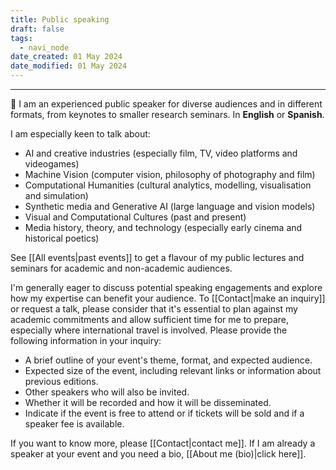 ```yaml
---
title: Public speaking
draft: false
tags:
  - navi_node
date_created: 01 May 2024
date_modified: 01 May 2024
---
```

---

🎤 I am an experienced public speaker for diverse audiences and in different formats, from keynotes to smaller research seminars. In **English** or **Spanish**.

I am especially keen to talk about:
- AI and creative industries (especially film, TV, video platforms and videogames)
- Machine Vision (computer vision, philosophy of photography and film)
- Computational Humanities (cultural analytics, modelling, visualisation and simulation)
- Synthetic media and Generative AI (large language and vision models)
- Visual and Computational Cultures (past and present)
- Media history, theory, and technology (especially early cinema and historical poetics)

See [[All events|past events]] to get a flavour of my public lectures and seminars for academic and non-academic audiences.

I'm generally eager to discuss potential speaking engagements and explore how my expertise can benefit your audience. To [[Contact|make an inquiry]] or request a talk, please consider that it's essential to plan against my academic commitments and allow sufficient time for me to prepare, especially where international travel is involved. Please provide the following information in your inquiry:

- A brief outline of your event's theme, format, and expected audience.
- Expected size of the event, including relevant links or information about previous editions.
- Other speakers who will also be invited.
- Whether it will be recorded and how it will be disseminated.
- Indicate if the event is free to attend or if tickets will be sold and if a speaker fee is available.

If you want to know more, please [[Contact|contact me]]. If I am already a speaker at your event and you need a bio, [[About me (bio)|click here]].